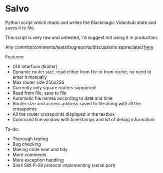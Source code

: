 # Salvo
Python script which reads and writes the Blackmagic Videohub state and saves it to file.

This script is very raw and untested, I'd suggest not using it in production.

Any commits/comments/tests/bugreports/discussions appreciated [here](https://github.com/BakaTopcat/Salvo/discussions)

Features:
- GUI interface (tkinter)
- Dynamic router size, read either from file or from router, no need to enter it manually
- Max router size 256x256
- Currently only square routers supported
- Read from file, save to file
- Automatic file names according to date and time
- Router size and access address saved to file along with all the crosspoints
- All the router crosspoints displayed in the textbox
- Command line window with timestamps and lot of debug information

To-do:
- Thorough testing
- Bug checking
- Making code neat and tidy
- More comments
- More exception handling
- Snell SW-P-08 protocol implementing (serial port)
